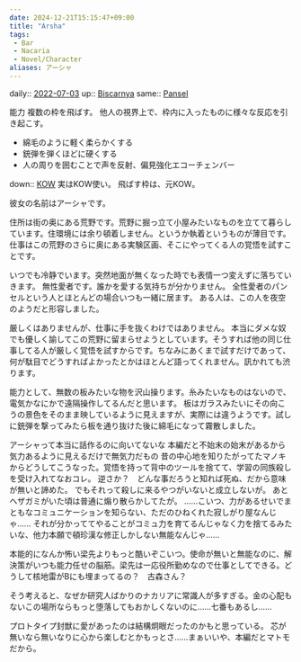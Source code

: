 ```yaml
---
date: 2024-12-21T15:15:47+09:00
title: "Arsha"
tags:
 - Bar
 - Nacaria
 - Novel/Character
aliases: アーシャ
---
```


daily:: [2022-07-03](Daily_Note/2022-07-03.md)
up:: [Biscarnya](Biscarnya.md)
same:: [Pansel](Pansel.md)

能力
複数の枠を飛ばす。
他人の視界上で、枠内に入ったものに様々な反応を引き起こす。
- 綿毛のように軽く柔らかくする
- 銃弾を弾くほどに硬くする
- 人の周りを囲むことで声を反射、偏見強化エコーチェンバー

down:: [KOW](KOW.md)
実はKOW使い。
飛ばす枠は、元KOW。

彼女の名前はアーシャです。

住所は街の奥にある荒野です。荒野に掘っ立て小屋みたいなものを立てて暮らしています。住環境には余り頓着しません。というか執着というものが薄目です。
仕事はこの荒野のさらに奥にある実験区画、そこにやってくる人の覚悟を試すことです。

いつでも冷静でいます。突然地面が無くなった時でも表情一つ変えずに落ちていきます。
無性愛者です。誰かを愛する気持ちが分かりません。
全性愛者のパンセルという人とほとんどの場合いつも一緒に居ます。
ある人は、この人を夜空のようだと形容しました。

厳しくはありませんが、仕事に手を抜くわけではありません。
本当にダメな奴でも優しく諭してこの荒野に留まらせようとしています。そうすれば他の同じ仕事してる人が厳しく覚悟を試すからです。ちなみにあくまで試すだけであって、何が駄目でどうすればよかったとかはほとんど語ってくれません。訊かれても渋ります。

能力として、無数の板みたいな物を沢山操ります。糸みたいなものはないので、電気かなにかで遠隔操作してるんだと思います。
板はガラスみたいにその向こうの景色をそのまま映しているように見えますが、実際には違うようです。試しに銃弾を撃ってみたら板を通り抜けた後に綿毛になって霧散しました。



アーシャって本当に話作るのに向いてないな
本編だと不始末の始末があるから気力あるように見えるだけで無気力だもの
昔の中心地を知りたがってたマノキからどうしてこうなった。覚悟を持って背中のツールを捨てて、学習の同族殺しを受け入れてなおコレ。
逆さか？　どんな事だろうと知れば死ぬ、だから意味が無いと諦めた。
でもそれって殺しに来るやつがいないと成立しないが。
あとヘザガミがいた頃は普通に煽り散らかしてたが。
……こいつ、力があるせいでまともなコミュニケーションを知らない、ただのひねくれた寂しがり屋なんじゃ……
それが分かっててやることがコミュ力を育てるんじゃなく力を捨てるみたいな、他力本願で頓珍漢な修正しかしない無能なんじゃ……

本能的になんか怖い梁先よりもっと酷いぞこいつ。使命が無いと無能なのに、解決策がいつも能力任せの脳筋。梁先は一応役所勤めなので仕事としてできる。どうして核地雷がBにも埋まってるの？　古森さん？

そう考えると、なぜか研究人ばかりのナカリアに常識人が多すぎる。金の心配もないこの場所ならもっと堕落してもおかしくないのに……七番もあるし……

プロトタイプ封獣に愛があったのは結構炯眼だったのかもと思っている。
芯が無いなら無いなりに心から楽しむとかもっとさ……まぁいいや、本編だとマトモだから。
